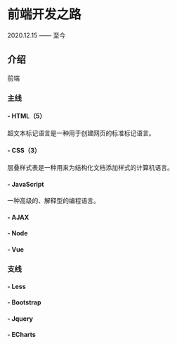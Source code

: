 # 前端开发之路
2020.12.15 —— 至今


## 介绍
前端


### 主线

#### - HTML（5）
超文本标记语言是一种用于创建网页的标准标记语言。

#### - CSS（3）
层叠样式表是一种用来为结构化文档添加样式的计算机语言。
  
#### - JavaScript
一种高级的、解释型的编程语言。

#### - AJAX

#### - Node

#### - Vue


### 支线

#### - Less

#### - Bootstrap

#### - Jquery

#### - ECharts